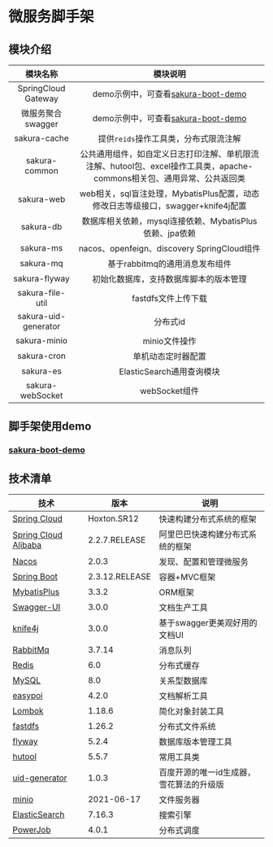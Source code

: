 # 微服务脚手架

## 模块介绍

| 模块名称                 | 模块说明                                                                          |
|:--------------------:|:-----------------------------------------------------------------------------:|
| SpringCloud Gateway  | demo示例中，可查看[sakura-boot-demo](https://github.com/yanjingfan/sakura-boot-demo) |
| 微服务聚合swagger         | demo示例中，可查看[sakura-boot-demo](https://github.com/yanjingfan/sakura-boot-demo) |
| sakura-cache         | 提供`reids`操作工具类，分布式限流注解                                                        |
| sakura-common        | 公共通用组件，如自定义日志打印注解、单机限流注解、hutool包、excel操作工具类，apache-commons相关包、通用异常、公共返回类      |
| sakura-web           | web相关，sql盲注处理，MybatisPlus配置，动态修改日志等级接口，swagger+knife4j配置                      |
| sakura-db            | 数据库相关依赖，mysql连接依赖、MybatisPlus依赖、jpa依赖                                         |
| sakura-ms            | nacos、openfeign、discovery SpringCloud组件                                       |
| sakura-mq            | 基于rabbitmq的通用消息发布组件                                                           |
| sakura-flyway        | 初始化数据库，支持数据库脚本的版本管理                                                           |
| sakura-file-util     | fastdfs文件上传下载                                                                 |
| sakura-uid-generator | 分布式id                                                                         |
| sakura-minio         | minio文件操作                                                                     |
| sakura-cron          | 单机动态定时器配置                                                                     |
| sakura-es            | ElasticSearch通用查询模块                                                           |
| sakura-webSocket     | webSocket组件                                                                   |

## 脚手架使用demo

### [sakura-boot-demo](https://github.com/yanjingfan/sakura-boot-demo)

## 技术清单

| 技术                                                                                                      | 版本             | 说明                    |
| ------------------------------------------------------------------------------------------------------- | -------------- | --------------------- |
| [Spring Cloud](https://spring.io/projects/spring-cloud)                                                 | Hoxton.SR12    | 快速构建分布式系统的框架          |
| [Spring Cloud Alibaba](https://spring.io/projects/spring-cloud-alibaba)                                 | 2.2.7.RELEASE  | 阿里巴巴快速构建分布式系统的框架      |
| [Nacos](https://nacos.io/zh-cn/docs/quick-start.html)                                                   | 2.0.3          | 发现、配置和管理微服务           |
| [Spring Boot](https://spring.io/projects/spring-boot)                                                   | 2.3.12.RELEASE | 容器+MVC框架              |
| [MybatisPlus](https://baomidou.com/)                                                                    | 3.3.2          | ORM框架                 |
| [Swagger-UI](https://swagger.io/docs/)                                                                  | 3.0.0          | 文档生产工具                |
| [knife4j](https://doc.xiaominfo.com/)                                                                   | 3.0.0          | 基于swagger更美观好用的文档UI   |
| [RabbitMq](https://docs.spring.io/spring-boot/docs/current/reference/html/features.html#messaging.amqp) | 3.7.14         | 消息队列                  |
| [Redis](https://redis.io/documentation)                                                                 | 6.0            | 分布式缓存                 |
| [MySQL](http://www.deituicms.com/mysql8cn/cn/web.html)                                                  | 8.0            | 关系型数据库                |
| [easypoi](https://gitee.com/lemur/easypoi)                                                              | 4.2.0          | 文档解析工具                |
| [Lombok](https://projectlombok.org/features/all)                                                        | 1.18.6         | 简化对象封装工具              |
| [fastdfs](https://github.com/happyfish100/fastdfs)                                                      | 1.26.2         | 分布式文件系统               |
| [flyway](https://flywaydb.org/documentation/)                                                           | 5.2.4          | 数据库版本管理工具             |
| [hutool](https://hutool.cn/docs/#/)                                                                     | 5.5.7          | 常用工具类                 |
| [uid-generator](https://github.com/baidu/uid-generator)                                                 | 1.0.3          | 百度开源的唯一id生成器，雪花算法的升级版 |
| [minio](https://docs.min.io/)                                                                           | 2021-06-17     | 文件服务器                 |
| [ElasticSearch](https://www.elastic.co/guide/index.html)                                                | 7.16.3         | 搜索引擎                  |
| [PowerJob](https://github.com/PowerJob/PowerJob)                                                        | 4.0.1          | 分布式调度                 |
